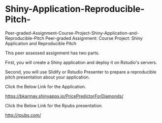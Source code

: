 # Shiny-Application-Reproducible-Pitch-
Peer-graded-Assignment-Course-Project-Shiny-Application-and-Reproducible-Pitch
Peer-graded Assignment: Course Project: Shiny Application and Reproducible Pitch

This peer assessed assignment has two parts.

First, you will create a Shiny application and deploy it on Rstudio's servers.

Second, you will use Slidify or Rstudio Presenter to prepare a reproducible pitch presentation about your application.

Click the Below Link for the Application.

https://bkarmay.shinyapps.io/PricePredictorForDiamonds/

Click the Below Link for the Rpubs presentation.

http://rpubs.com/
